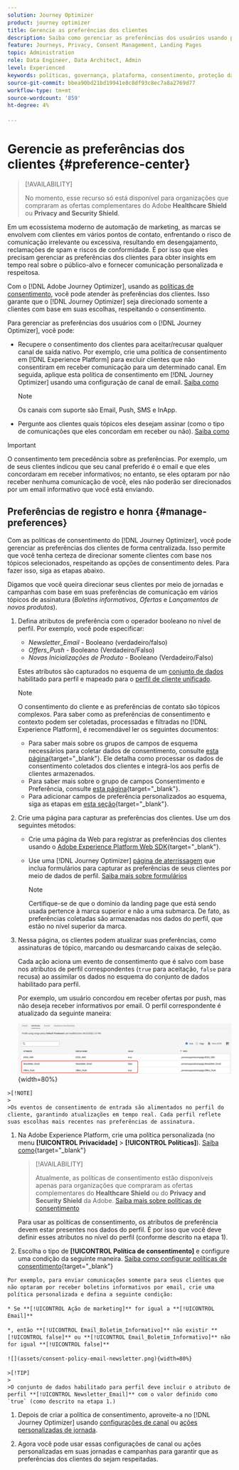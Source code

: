 ```yaml
---
solution: Journey Optimizer
product: journey optimizer
title: Gerencie as preferências dos clientes
description: Saiba como gerenciar as preferências dos usuários usando políticas de consentimento
feature: Journeys, Privacy, Consent Management, Landing Pages
topic: Administration
role: Data Engineer, Data Architect, Admin
level: Experienced
keywords: políticas, governança, plataforma, consentimento, proteção da saúde
source-git-commit: bbea90bd21bd19941e8c8df93c8ec7a8a2769d77
workflow-type: tm+mt
source-wordcount: '859'
ht-degree: 4%

---
```


# Gerencie as preferências dos clientes {#preference-center}

>[!AVAILABILITY]
>
>No momento, esse recurso só está disponível para organizações que compraram as ofertas complementares do Adobe **Healthcare Shield** ou **Privacy and Security Shield**.

Em um ecossistema moderno de automação de marketing, as marcas se envolvem com clientes em vários pontos de contato, enfrentando o risco de comunicação irrelevante ou excessiva, resultando em desengajamento, reclamações de spam e riscos de conformidade. É por isso que eles precisam gerenciar as preferências dos clientes para obter insights em tempo real sobre o público-alvo e fornecer comunicação personalizada e respeitosa.

Com o [!DNL Adobe Journey Optimizer], usando as [políticas de consentimento](consent.md), você pode atender às preferências dos clientes<!-- in terms of **channels** and **topics**-->. Isso garante que o [!DNL Journey Optimizer] seja direcionado somente a clientes com base em suas escolhas<!-- their preferred channels and on the subscription topics-->, respeitando o consentimento.

Para gerenciar as preferências dos usuários com o [!DNL Journey Optimizer], você pode:

* Recupere o consentimento dos clientes para aceitar/recusar qualquer canal de saída nativo. Por exemplo, crie uma política de consentimento em [!DNL Experience Platform] para excluir clientes que não consentiram em receber comunicação para um determinado canal. Em seguida, aplique esta política de consentimento em [!DNL Journey Optimizer] usando uma configuração de canal de email. [Saiba como](consent.md#surface-marketing-actions)

  >[!NOTE]
  >
  >Os canais com suporte são Email, Push, SMS e InApp.<!--To check-->

* Pergunte aos clientes quais tópicos eles desejam assinar (como o tipo de comunicações que eles concordam em receber ou não). [Saiba como](#manage-preferences)

>[!IMPORTANT]
>
>O consentimento tem precedência sobre as preferências. Por exemplo, um de seus clientes indicou que seu canal preferido é o email e que eles concordaram em receber informativos<!-- they are interested in yoga-->; no entanto, se eles optaram por não receber nenhuma comunicação de você, eles não poderão ser direcionados por um email informativo que você está enviando<!-- on yoga-->.

## Preferências de registro e honra {#manage-preferences}

Com as políticas de consentimento do [!DNL Journey Optimizer], você pode gerenciar as preferências dos clientes de forma centralizada. Isso permite que você tenha certeza de direcionar somente clientes com base nos tópicos selecionados, respeitando as opções de consentimento deles. Para fazer isso, siga as etapas abaixo.

Digamos que você queira direcionar seus clientes por meio de jornadas e campanhas com base em suas preferências de comunicação em vários tópicos de assinatura (*Boletins informativos*, *Ofertas* e *Lançamentos de novos produtos*).

1. Defina atributos de preferência com o operador booleano no nível de perfil<!--how??-->. Por exemplo, você pode especificar:

   * *Newsletter_Email* - Booleano (verdadeiro/falso)
   * *Offers_Push* - Booleano (Verdadeiro/Falso)
   * *Novas Inicializações de Produto* - Booleano (Verdadeiro/Falso)

   Estes atributos são capturados no esquema de um [conjunto de dados](../data/get-started-datasets.md) habilitado para perfil e mapeado para o [perfil de cliente unificado](../audience/get-started-profiles.md).

   >[!NOTE]
   >
   >O consentimento do cliente e as preferências de contato são tópicos complexos. Para saber como as preferências de consentimento e contexto podem ser coletadas, processadas e filtradas no [!DNL Experience Platform], é recomendável ler os seguintes documentos:
   >
   >* Para saber mais sobre os grupos de campos de esquema necessários para coletar dados de consentimento, consulte [esta página](https://experienceleague.adobe.com/pt-br/docs/experience-platform/landing/governance-privacy-security/consent/adobe/overview){target="_blank"}. Ele detalha como processar os dados de consentimento coletados dos clientes e integrá-los aos perfis de clientes armazenados.
   >* Para saber mais sobre o grupo de campos Consentimento e Preferência, consulte [esta página](https://experienceleague.adobe.com/pt-br/docs/experience-platform/xdm/field-groups/profile/consents#ingest){target="_blank"}.
   >* Para adicionar campos de preferência personalizados ao esquema, siga as etapas em [esta seção](https://experienceleague.adobe.com/pt-br/docs/experience-platform/landing/governance-privacy-security/consent/adobe/dataset#custom-consent){target="_blank"}.

1. Crie uma página para capturar as preferências dos clientes. Use um dos seguintes métodos:

   * Crie uma página da Web para registrar as preferências dos clientes usando o [Adobe Experience Platform Web SDK](https://experienceleague.adobe.com/pt-br/docs/experience-platform/web-sdk/home){target="_blank"}.

   * Use uma [!DNL Journey Optimizer] [página de aterrissagem](../landing-pages/create-lp.md) que inclua formulários para capturar as preferências de seus clientes por meio de dados de perfil.  [Saiba mais sobre formulários](../landing-pages/lp-forms.md) <!--Forms not released/announced yet - TBC-->

     >[!NOTE]
     >
     >Certifique-se de que o domínio da landing page que está sendo usada pertence à marca superior e não a uma submarca. De fato, as preferências coletadas são armazenadas nos dados do perfil, que estão no nível superior da marca.

1. Nessa página, os clientes podem atualizar suas preferências, como assinaturas de tópico, marcando ou desmarcando caixas de seleção.

   Cada ação aciona um evento de consentimento que é salvo com base nos atributos de perfil correspondentes (`true` para aceitação, `false` para recusa) ao assimilar os dados no esquema do conjunto de dados habilitado para perfil<!-- that contains the corresponding preference fields-->.

   <!--Record your users' preferences through the web page or landing page that you created. The data is saved against the corresponding profile, meaning that the preference data is ingested into a Profile-enabled dataset whose schema contains consent/preference fields.-->

   Por exemplo, um usuário <!--whose email address is john.black@lumamail.com--> concordou em receber ofertas por push, mas não deseja receber informativos por email. O perfil correspondente é atualizado da seguinte maneira:

   ![](assets/profile-preference-attributes.png){width=80%}

<!--The corresponding profile dataset is updated as follows:

|Attribute = Email id | Attribute = Offers_Push | Attribute = Newsletters_Email |
|---------|----------|---------|
| john.black@lumamail.com | Y | N |-->

    >[!NOTE]
    >
    >Os eventos de consentimento de entrada são alimentados no perfil do cliente, garantindo atualizações em tempo real. Cada perfil reflete suas escolhas mais recentes nas preferências de assinatura.

1. Na Adobe Experience Platform, crie uma política personalizada (no menu **[!UICONTROL Privacidade]** > **[!UICONTROL Políticas]**). [Saiba como](https://experienceleague.adobe.com/docs/experience-platform/data-governance/policies/user-guide.html?lang=pt-BR#create-policy){target="_blank"}

   >[!AVAILABILITY]
   >
   >Atualmente, as políticas de consentimento estão disponíveis apenas para organizações que compraram as ofertas complementares do **Healthcare Shield** ou do **Privacy and Security Shield** da Adobe. [Saiba mais sobre políticas de consentimento](consent.md)

   Para usar as políticas de consentimento, os atributos de preferência devem estar presentes nos dados do perfil. É por isso que você deve definir esses atributos no nível do perfil (conforme descrito na etapa 1).

1. Escolha o tipo de **[!UICONTROL Política de consentimento]** e configure uma condição da seguinte maneira. [Saiba como configurar políticas de consentimento](https://experienceleague.adobe.com/docs/experience-platform/data-governance/policies/user-guide.html?lang=pt-BR#consent-policy){target="_blank"}

<!--Consent policies are comprised of two logical components:

* **If**: The condition that will trigger the policy check, based on a certain marketing action (email, SMS, push, custom action, etc.) being performed, the presence of certain data usage labels, or a combination of the two.

* **Then**: The consent attribute must be present for a profile to be included in the action that triggered the policy. More than one field can also be selected.-->

    Por exemplo, para enviar comunicações somente para seus clientes que não optaram por receber boletins informativos por email, crie uma política personalizada e defina a seguinte condição:
    
    * Se **[!UICONTROL Ação de marketing]** for igual a **[!UICONTROL Email]**
    
    *, então **[!UICONTROL Email_Boletim_Informativo]** não existir **[!UICONTROL false]** ou **[!UICONTROL Email_Boletim_Informativo]** não for igual **[!UICONTROL false]**
    
    ![](assets/consent-policy-email-newsletter.png){width=80%}
    
    >[!TIP]
    >
    >O conjunto de dados habilitado para perfil deve incluir o atributo de perfil **[!UICONTROL Newsletter_Email]** com o valor definido como `true` (como descrito na etapa 1.)

1. Depois de criar a política de consentimento, aproveite-a no [!DNL Journey Optimizer] usando [configurações de canal](consent.md#surface-marketing-actions) ou [ações personalizadas de jornada](consent.md#journey-custom-actions).

1. Agora você pode usar essas configurações de canal ou ações personalizadas em suas jornadas e campanhas para garantir que as preferências dos clientes do <!--targeted--> sejam respeitadas.
